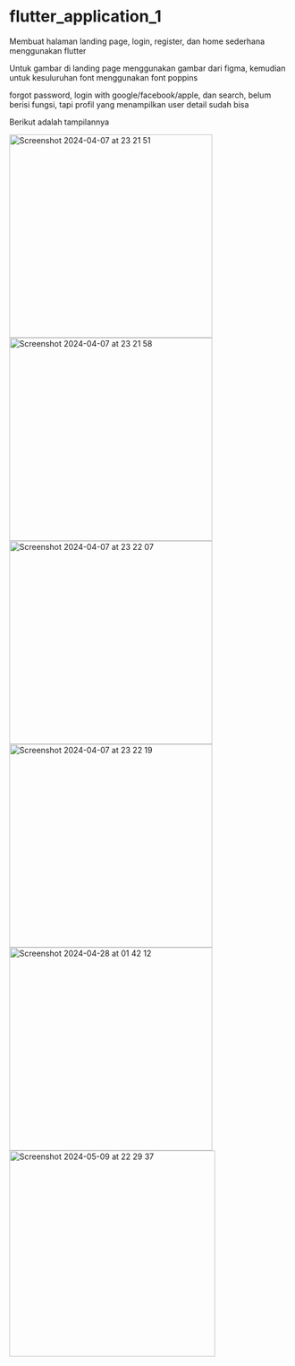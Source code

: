 # flutter_application_1
Membuat halaman landing page, login, register, dan home sederhana menggunakan flutter

Untuk gambar di landing page menggunakan gambar dari figma, kemudian untuk kesuluruhan font menggunakan font poppins

forgot password, login with google/facebook/apple, dan search, belum berisi fungsi, tapi profil yang menampilkan user detail sudah bisa

Berikut adalah tampilannya

<img width="363" alt="Screenshot 2024-04-07 at 23 21 51" src="https://github.com/GusdittoRNB/flutter_application_1/assets/114908038/c6e4308d-adbb-4fb5-895e-547fe65e948a">

<img width="363" alt="Screenshot 2024-04-07 at 23 21 58" src="https://github.com/GusdittoRNB/flutter_application_1/assets/114908038/4c97d5a9-ebb8-4cbc-9a81-2bb7ad6bd57f">

<img width="363" alt="Screenshot 2024-04-07 at 23 22 07" src="https://github.com/GusdittoRNB/flutter_application_1/assets/114908038/fac4b167-edbb-4a86-a645-ed1ef9238281">

<img width="363" alt="Screenshot 2024-04-07 at 23 22 19" src="https://github.com/GusdittoRNB/flutter_application_1/assets/114908038/24987722-8a72-483e-a141-dec06515ecc0">

<img width="363" alt="Screenshot 2024-04-28 at 01 42 12" src="https://github.com/GusdittoRNB/flutter_application_1/assets/114908038/fea30736-755a-4060-8cea-37e78bfb9205">

<img width="368" alt="Screenshot 2024-05-09 at 22 29 37" src="https://github.com/GusdittoRNB/flutter_application_1/assets/114908038/08aa811d-5ec1-495c-bbfe-6cdfd3ac916d">
